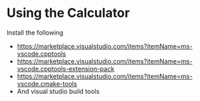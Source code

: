 # Using the Calculator
Install the following
   - https://marketplace.visualstudio.com/items?itemName=ms-vscode.cpptools
   - https://marketplace.visualstudio.com/items?itemName=ms-vscode.cpptools-extension-pack
   - https://marketplace.visualstudio.com/items?itemName=ms-vscode.cmake-tools
   - And visual studio build tools
